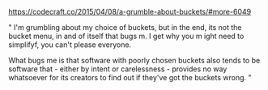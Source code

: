 <https://codecraft.co/2015/04/08/a-grumble-about-buckets/#more-6049>

"
I'm grumbling about my choice of buckets, but in the end, its not the bucket menu, in and of itself that bugs m. I get why you m ight need to simplifyf, you can't please everyone.

What bugs me is that software with poorly chosen buckets also tends to be software that - either by intent or carelessness - provides no way whatsoever for its creators to find out if they've got the buckets wrong.
"
